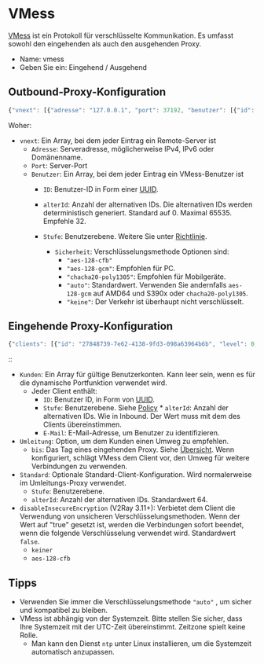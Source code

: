 # VMess

[VMess](https://www.v2ray.com/eng/protocols/vmess.html) ist ein Protokoll für verschlüsselte Kommunikation. Es umfasst sowohl den eingehenden als auch den ausgehenden Proxy.

* Name: vmess
* Geben Sie ein: Eingehend / Ausgehend

## Outbound-Proxy-Konfiguration

```javascript
{"vnext": [{"adresse": "127.0.0.1", "port": 37192, "benutzer": [{"id": "27848739-7e62-4138-9fd3-098a63964b6b", "alterId": 10 , "Sicherheit": "aes-128-cfb", "level": 0}]}]}
```

Woher:

* `vnext`: Ein Array, bei dem jeder Eintrag ein Remote-Server ist 
  * `Adresse`: Serveradresse, möglicherweise IPv4, IPv6 oder Domänenname.
  * `Port`: Server-Port
  * `Benutzer`: Ein Array, bei dem jeder Eintrag ein VMess-Benutzer ist 
    * `ID`: Benutzer-ID in Form einer [UUID](https://en.wikipedia.org/wiki/Universally_unique_identifier).
    * `alterId`: Anzahl der alternativen IDs. Die alternativen IDs werden deterministisch generiert. Standard auf 0. Maximal 65535. Empfehle 32.
    * `Stufe`: Benutzerebene. Weitere Sie unter [ Richtlinie](../Policy.md).</li> 
      
      * `Sicherheit`: Verschlüsselungsmethode Optionen sind: 
        * `"aes-128-cfb"`
        * `"aes-128-gcm"`: Empfohlen für PC.
        * `"chacha20-poly1305"`: Empfohlen für Mobilgeräte.
        * `"auto"`: Standardwert. Verwenden Sie andernfalls `aes-128-gcm` auf AMD64 und S390x oder `chacha20-poly1305`.
        * `"keine"`: Der Verkehr ist überhaupt nicht verschlüsselt.</ul></li> </ul></li> </ul> 
      
      ## Eingehende Proxy-Konfiguration
      
      ```javascript
      {"clients": [{"id": "27848739-7e62-4138-9fd3-098a63964b6b", "level": 0, "alterId": 100, "email": "love@v2ray.com"}], " Standard ": {" level ": 0," alterId ": 32}," Umleitung ": {" to ":" tag_to_detour "}," disableInsecureEncryption ": false}
      ```
      
      ::
      
      * `Kunden`: Ein Array für gültige Benutzerkonten. Kann leer sein, wenn es für die dynamische Portfunktion verwendet wird. 
        * Jeder Client enthält: 
          * `ID`: Benutzer ID, in Form von [UUID](https://en.wikipedia.org/wiki/Universally_unique_identifier).
          * `Stufe`: Benutzerebene. Siehe [Policy](../policy.md) * `alterId`: Anzahl der alternativen IDs. Wie in Inbound. Der Wert muss mit dem des Clients übereinstimmen.
          * `E-Mail`: E-Mail-Adresse, um Benutzer zu identifizieren.
      * `Umleitung`: Option, um dem Kunden einen Umweg zu empfehlen. 
        * `bis`: Das Tag eines eingehenden Proxy. Siehe [Übersicht](../02_protocols.md). Wenn konfiguriert, schlägt VMess dem Client vor, den Umweg für weitere Verbindungen zu verwenden.
      * `Standard`: Optionale Standard-Client-Konfiguration. Wird normalerweise im Umleitungs-Proxy verwendet. 
        * `Stufe`: Benutzerebene.
        * `alterId`: Anzahl der alternativen IDs. Standardwert 64.
      * `disableInsecureEncryption` (V2Ray 3.11+): Verbietet dem Client die Verwendung von unsicheren Verschlüsselungsmethoden. Wenn der Wert auf "true" gesetzt ist, werden die Verbindungen sofort beendet, wenn die folgende Verschlüsselung verwendet wird. Standardwert `false`. 
        * `keiner`
        * `aes-128-cfb`
      
      ## Tipps
      
      * Verwenden Sie immer die Verschlüsselungsmethode `"auto"` , um sicher und kompatibel zu bleiben.
      * VMess ist abhängig von der Systemzeit. Bitte stellen Sie sicher, dass Ihre Systemzeit mit der UTC-Zeit übereinstimmt. Zeitzone spielt keine Rolle. 
        * Man kann den Dienst `ntp` unter Linux installieren, um die Systemzeit automatisch anzupassen.